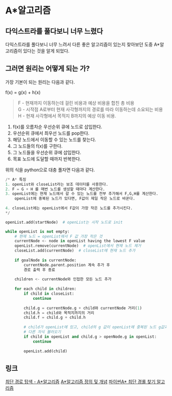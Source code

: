 # A*알고리즘

## 다익스트라를 풀다보니 너무 느렸다

다익스트라를 풀다보니 너무 느려서 다른 좋은 알고리즘이 있는지 찾아보던 도중 A*알고리즘이 있다는 것을 알게 되었다.

## 그러면 원리는 어떻게 되는 가?

가장 기본이 되는 원리는 다음과 같다.

f(x) = g(x) + h(x)

> F - 현재까지 이동하는데 걸린 비용과 예상 비용을 합친 총 비용  
  G - 시작점 A로부터 현재 사각형까지의 경로를 따라 이동하는데 소요되는 비용  
  H - 현재 사각형에서 목적지 B까지의 예상 이동 비용.

1. f(x)를 오름차순 우선순위 큐에 노드로 삽입한다.
2. 우선순위 큐에서 최우선 노드를 pop한다.
3. 해당 노드에서 이동할 수 있는 노드를 찾는다.
4. 그 노드들의 f(x)를 구한다.
5. 그 노드들을 우선순위 큐에 삽입한다.
6. 목표 노드에 도달할 때까지 반복한다.

위의 식을 python으로 대충 풀자면 다음과 같다.

```py
/* A* 특징
1. openList와 closeList라는 보조 데이터를 사용한다.
2. F = G + H 를 매번 노드를 생성할 때마다 계산한다.
3. openList에는 현재 노드에서 갈 수 있는 노드를 전부 추가해서 F,G,H를 계산한다.
    openList에 중복된 노드가 있다면, F값이 제일 작은 노드로 바꾼다.
    
4. closeList에는 openList에서 F값이 가장 작은 노드를 추가시킨다.
*/

openList.add(startNode)  # openList는 시작 노드로 init

while openList is not empty:
    # 현재 노드 = openList에서 F 값 가장 작은 것
    currentNode <- node in openList having the lowest F value
    openList.remove(currentNode)  # openList에서 현재 노드 제거
    closeList.add(currentNode)  # closeList에 현재 노드 추가
    
    if goalNode is currentNode:
        currentNode.parent.position 계속 추가 후
        경로 출력 후 종료
        
    children <- currentNode와 인접한 모든 노드 추가
    
    for each child in children:
        if child in closeList:
            continue
        
        child.g = currentNode.g + child와 currentNode 거리(1)
        child.h = child와 목적지까지의 거리
        child.f = child.g + child.h
        
        # child가 openList에 있고, child의 g 값이 openList에 중복된 노드 g값과 같으면
        # 다른 자식 불러오기
        if child in openList and child.g > openNode.g in openList:
            continue
            
        openList.add(child)
```

## 링크

[최단 경로 탑색 - A*알고리즘](http://www.gisdeveloper.co.kr/?p=3897)
[A*알고리즘 정의 및 개념](https://itmining.tistory.com/66)
[파이썬A* 최단 경롤 찾기 알고리즘](https://choiseokwon.tistory.com/210)
